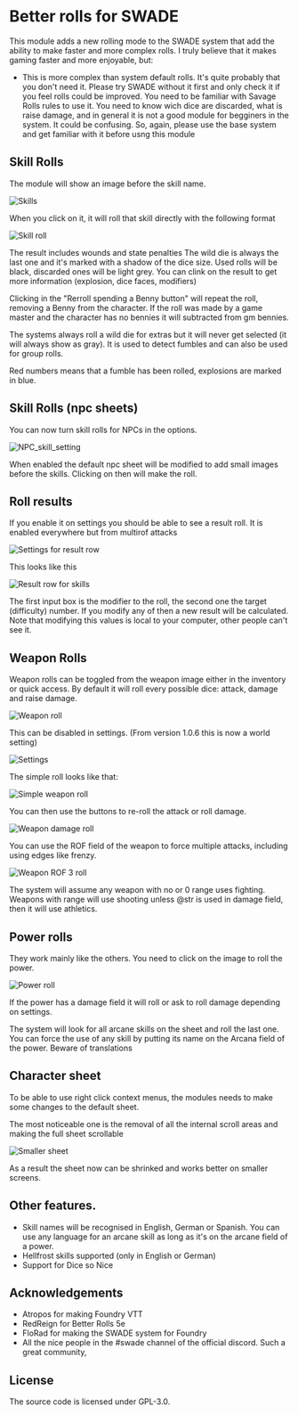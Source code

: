 # Better rolls for SWADE


This module adds a new rolling mode to the SWADE system that add the ability to make faster and more complex rolls. I truly believe that it makes gaming faster and more enjoyable, but:

* This is more complex than system default rolls. It's quite probably that you don't need it. Please try SWADE without it first and only check it if you feel rolls could be improved.
You need to be familiar with Savage Rolls rules to use it. You need to know wich dice are discarded, what is raise damage, and in general it is not a good module for begginers in the system. It could be confusing. So, again, please use the base system and get familiar with it before usng this module

## Skill Rolls

The module will show an image before the skill name. 

![Skills](docs/doc_skills.png)

When you click on it, it will roll that skill directly with the following format

![Skill roll](docs/skill_roll.png)

The result includes wounds and state penalties
The wild die is always the last one and it's marked with a shadow of the dice size. Used rolls will be black, discarded ones will be light grey.
You can clink on the result to get more information (explosion, dice faces, modifiers)

Clicking in the "Rerroll spending a Benny button" will repeat the roll, removing a Benny from the character. If the roll was made by a game master and the character has no bennies it will subtracted from gm bennies.

The systems always roll a wild die for extras but it will never get selected (it will always show as gray). It is used to detect fumbles and can also be used for group rolls.

Red numbers means that a fumble has been rolled, explosions are marked in blue.

## Skill Rolls (npc sheets)

You can now turn skill rolls for NPCs in the options.

![NPC_skill_setting](docs/settings_npc_skills.png)

When enabled the default npc sheet will be modified to add small images before the skills. Clicking on then will make the roll.

## Roll results

If you enable it on settings you should be able to see a result roll. It is enabled everywhere but from multirof attacks

![Settings for result row](docs/settings_show_result.png)

This looks like this

![Result row for skills](docs/skill_result_row.png)

The first input box is the modifier to the roll, the second one the target (difficulty) number. If you modify any of then a new result will be calculated.
Note that modifying this values is local to your computer, other people can't see it.

## Weapon Rolls

Weapon rolls can be toggled from the weapon image either in the inventory or quick access.
By default it will roll every possible dice: attack, damage and raise damage.

![Weapon roll](docs/weapon_roll.png)

This can be disabled in settings. (From version 1.0.6 this is now a world setting)

![Settings](/docs/settings.png)

The simple roll looks like that:

![Simple weapon roll](docs/simple_weapon_roll.png)

You can then use the buttons to re-roll the attack or roll damage.

![Weapon damage roll](docs/weapon_damage_roll.png)

You can use the ROF field of the weapon to force multiple attacks, including using edges like frenzy.

![Weapon ROF 3 roll](docs/weapon_rof_3_roll.png)

The system will assume any weapon with no or 0 range uses fighting.
Weapons with range will use shooting unless @str is used in damage field, then it will use athletics.

## Power rolls

They work mainly like the others. You need to click on the image to roll the power.

![Power roll](docs/power_roll.png)

If the power has a damage field it will roll or ask to roll damage depending on settings.

The system will look for all arcane skills on the sheet and roll the last one. You can force the use of any skill by putting its name on the Arcana field of the power. Beware of translations 

## Character sheet

To be able to use right click context menus, the modules needs to make some changes to the default sheet.

The most noticeable one is the removal of all the internal scroll areas and making the full sheet scrollable

![Smaller sheet](docs/small_sheet.png)

As a result the sheet now can be shrinked and works better on smaller screens.

## Other features.
- Skill names will be recognised in English, German or Spanish. You can use any language for an arcane skill as long as it's on the arcane field of a power.
- Hellfrost skills supported (only in English or German)
- Support for Dice so Nice

## Acknowledgements
- Atropos for making Foundry VTT
- RedReign for Better Rolls 5e
- FloRad for making the SWADE system for Foundry
- All the nice people in the #swade channel of the official discord. Such a great community,

## License
The source code is licensed under GPL-3.0.
